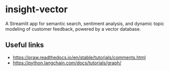 # insight-vector
A Streamlit app for semantic search, sentiment analysis, and dynamic topic modeling of customer feedback, powered by a vector database.

## Useful links
  - https://praw.readthedocs.io/en/stable/tutorials/comments.html
  - https://python.langchain.com/docs/tutorials/graph/